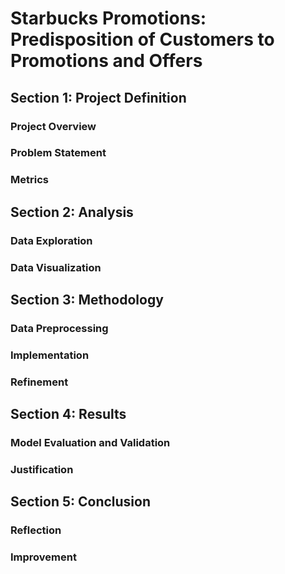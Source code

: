 # Starbucks Promotions: Predisposition of Customers to Promotions and Offers

## Section 1: Project Definition
### Project Overview
<!-- state the high-level overview of the project, including the background information such as problem domain, project origin, and related data sets or input data. -->
### Problem Statement 
<!-- define the problem to be solved. -->
### Metrics
<!-- define the metrics to measure the results and justifications to use the metrics. For example, if you use time-series data sets, what metrics will be appropriate to measure the results. -->

## Section 2: Analysis
### Data Exploration
<!-- describe the data sets, including the features, data distributions, and descriptive statistics. Identify any abnormalities or specific characteristics inherent in the data sets. -->
### Data Visualization
<!-- build data visualization based on the data exploration in the previous step. -->

## Section 3: Methodology
### Data Preprocessing
<!-- describe the steps taken to preprocess the data and address any abnormalities in the data sets. If data preprocessing is not needed, please explain why. -->
### Implementation
<!-- discuss the process using the models, algorithms, and techniques applied to solve the problem. Any complications during the implementation should be mentioned. -->
### Refinement
<!-- describe the process to refine the algorithms and techniques, such as using cross-validation or changing the parameter settings. -->

## Section 4: Results
### Model Evaluation and Validation
<!-- discuss the models and parameters used in the methodology. If no model is used, students can discuss the methodology using data visualizations and other means. -->
### Justification
<!-- discuss the final results in detail and explain why some models, parameters, or techniques perform better over others. Show and compare the results in tabular forms or charts. -->

## Section 5: Conclusion
### Reflection
<!-- summarize the end-to-end problem solution and discuss one or two particular aspects that you find interesting or difficult to implement. -->
### Improvement
<!-- provide suggestions for the next research to improve the experiment. -->